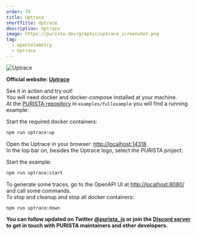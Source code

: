 ```yaml
---
order: 70
title: Uptrace
shortTitle: Uptrace
description: Uptrace
image: https://purista.dev/graphic/uptrace_screenshot.png
tag:
  - opentelemetry
  - Uptrace
---
```



![Uptrace](/graphic/uptrace_screenshot.png)

__Official website: [Uptrace](https://uptrace.io)__

See it in action and try out!  
You will need docker and docker-compose installed at your machine.  
At the [PURISTA repository](https://github.com/sebastianwessel/purista) in `examples/fullexample` you will find a running example:

Start the required docker containers:

```bash
npm run uptrace:up
```

Open the Uptrace in your browser: [http://localhost:14318](http://localhost:14318).  
In the top bar on, besides the Uptrace logo, select the _PURISTA_ project.

Start the example:

```bash
npm run uptrace:start
```

To generate some traces, go to the OpenAPI UI at [http://localhost:8080/](http://localhost:8080/) and call some commands.  
To stop and cleanup and stop all docker containers:

```bash
npm run uptrace:down
```

__You can follow updated on Twitter [@purista_js](https://twitter.com/purista_js) or join the [Discord server](https://discord.gg/9feaUm3H2v) to get in touch with PURISTA maintainers and other developers.__
